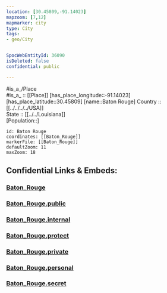 ```yaml
---
location: [30.45809,-91.14023] 
mapzoom: [7,12] 
mapmarker: city 
type: City
tags:
- geo/City


SpocWebEntityId: 36090
isDeleted: false
confidential: public

---
```

#is_a_/Place  
#is_a_ :: [[Place]] 
[has_place_longitude::-91.14023] 
[has_place_latitude::30.45809] 
[name::Baton Rouge] 
Country :: [[../../../../USA]]  
State :: [[../../Louisiana]]  
[Population::] 



```leaflet
id: Baton Rouge
coordinates: [[Baton_Rouge]] 
markerFile: [[Baton_Rouge]] 
defaultZoom: 11 
maxZoom: 18
```


## Confidential Links & Embeds: 

### [Baton_Rouge](/_Standards/Earth/Continent/America~North/USA/USA~Central/Louisiana/counties~Louisiana/Baton_Rouge~East,County/cities~East_Baton_Rouge/Baton_Rouge.md) 

### [Baton_Rouge.public](/_public/Earth/Continent/America~North/USA/USA~Central/Louisiana/counties~Louisiana/Baton_Rouge~East,County/cities~East_Baton_Rouge/Baton_Rouge.public.md) 

### [Baton_Rouge.internal](/_internal/Earth/Continent/America~North/USA/USA~Central/Louisiana/counties~Louisiana/Baton_Rouge~East,County/cities~East_Baton_Rouge/Baton_Rouge.internal.md) 

### [Baton_Rouge.protect](/_protect/Earth/Continent/America~North/USA/USA~Central/Louisiana/counties~Louisiana/Baton_Rouge~East,County/cities~East_Baton_Rouge/Baton_Rouge.protect.md) 

### [Baton_Rouge.private](/_private/Earth/Continent/America~North/USA/USA~Central/Louisiana/counties~Louisiana/Baton_Rouge~East,County/cities~East_Baton_Rouge/Baton_Rouge.private.md) 

### [Baton_Rouge.personal](/_personal/Earth/Continent/America~North/USA/USA~Central/Louisiana/counties~Louisiana/Baton_Rouge~East,County/cities~East_Baton_Rouge/Baton_Rouge.personal.md) 

### [Baton_Rouge.secret](/_secret/Earth/Continent/America~North/USA/USA~Central/Louisiana/counties~Louisiana/Baton_Rouge~East,County/cities~East_Baton_Rouge/Baton_Rouge.secret.md)

